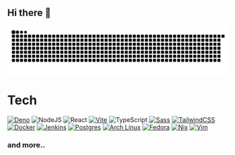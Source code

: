## Hi there 👋

![Snake Graph](https://raw.githubusercontent.com/dxdye/dxdye/assets/github-snake.svg)



# Tech

[![Deno](https://img.shields.io/badge/Deno-000?style=for-the-badge&logo=deno&logoColor=fff)](#) ![NodeJS](https://img.shields.io/badge/node.js-6DA55F?style=for-the-badge&logo=node.js&logoColor=white) ![React](https://img.shields.io/badge/react-%2320232a.svg?style=for-the-badge&logo=react&logoColor=%2361DAFB) [![Vite](https://img.shields.io/badge/Vite-646CFF?style=for-the-badge&logo=vite&logoColor=fff)](#) ![TypeScript](https://img.shields.io/badge/typescript-%23007ACC.svg?style=for-the-badge&logo=typescript&logoColor=white)  [![Sass](https://img.shields.io/badge/Sass-C69?style=for-the-badge&logo=sass&logoColor=fff)](#) [![TailwindCSS](https://img.shields.io/badge/Tailwind%20CSS-%2338B2AC.svg?style=for-the-badge&logo=tailwind-css&logoColor=white)](#) [![Docker](https://img.shields.io/badge/Docker-2496ED?style=for-the-badge&logo=docker&logoColor=fff)](#)  [![Jenkins](https://img.shields.io/badge/Jenkins-D24939?style=for-the-badge&logo=jenkins&logoColor=white)](#) [![Postgres](https://img.shields.io/badge/Postgres-%23316192.svg?style=for-the-badge&logo=postgresql&logoColor=white)](#) [![Arch Linux](https://img.shields.io/badge/Arch%20Linux-1793D1?style=for-the-badge&logo=arch-linux&logoColor=fff)](#) [![Fedora](https://img.shields.io/badge/Fedora-51A2DA?style=for-the-badge&logo=fedora&logoColor=fff)](#) [![Nix](https://img.shields.io/badge/Nix-5277C3?style=for-the-badge&logo=nixos&logoColor=fff)](#) [![Vim](https://img.shields.io/badge/Vim-%2311AB00.svg?style=for-the-badge&logo=vim&logoColor=white)](#) 
### and more..

<!--
**dxdye/dxdye** is a ✨ _special_ ✨ repository because its `README.md` (this file) appears on your GitHub profile.

Here are some ideas to get you started:

- 🔭 I’m currently working on ...
- 🌱 I’m currently learning ...
- 👯 I’m looking to collaborate on ...
- 🤔 I’m looking for help with ...
- 💬 Ask me about ...
- 📫 How to reach me: ...
- 😄 Pronouns: ...
- ⚡ Fun fact: ...
-->
